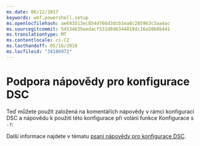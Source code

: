 ```yaml
---
ms.date: 06/12/2017
keywords: wmf,powershell,setup
ms.openlocfilehash: ae693513ec854d766d3dcb1ea8c285963c3aa4ac
ms.sourcegitcommit: 54534635eedacf531d8d6344019dc16a50b8b441
ms.translationtype: MT
ms.contentlocale: cs-CZ
ms.lasthandoff: 05/16/2018
ms.locfileid: "34186972"
---
```

# <a name="help-support-for-dsc-configurations"></a>Podpora nápovědy pro konfigurace DSC

Teď můžete použít založená na komentářích nápovědy v rámci konfigurací DSC a nápovědu k použití této konfigurace při volání funkce Konfigurace s `-?`:

Další informace najdete v tématu [psaní nápovědy pro konfigurace DSC](https://msdn.microsoft.com/powershell/dsc/confighelp).

